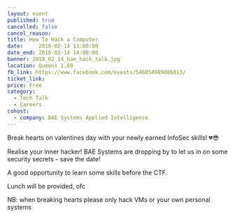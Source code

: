```yaml
---
layout: event
published: true
cancelled: false
cancel_reason:
title: How To Hack a Computer
date:     2018-02-14 13:00:00
date_end: 2018-02-14 14:00:00
banner: 2018_02_14_bae_hack_talk.jpg
location: Queens 1.69
fb_link: https://www.facebook.com/events/546054989086813/
ticket_link:
price: Free
category:
  - Tech Talk
  - Careers
cohost:
  - company: BAE Systems Applied Intelligence
---
```


Break hearts on valentines day with your newly earned InfoSec skills! 💔😎

Realise your inner hacker! BAE Systems are dropping by to let us in on some security secrets - save the date!

A good opportunity to learn some skills before the CTF.

Lunch will be provided, ofc

NB: when breaking hearts please only hack VMs or your own personal systems

